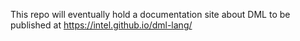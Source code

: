 This repo will eventually hold a documentation site about DML to be published at https://intel.github.io/dml-lang/
